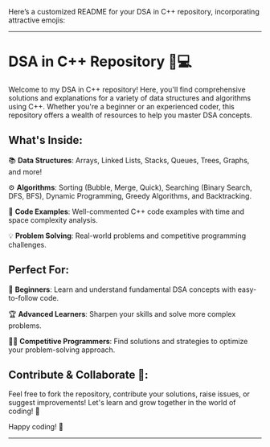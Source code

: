 Here’s a customized README for your DSA in C++ repository, incorporating attractive emojis:

---

# DSA in C++ Repository 🚀💻

Welcome to my DSA in C++ repository! Here, you'll find comprehensive solutions and explanations for a variety of data structures and algorithms using C++. Whether you're a beginner or an experienced coder, this repository offers a wealth of resources to help you master DSA concepts.

## What's Inside:
📚 **Data Structures**: Arrays, Linked Lists, Stacks, Queues, Trees, Graphs, and more!

⚙️ **Algorithms**: Sorting (Bubble, Merge, Quick), Searching (Binary Search, DFS, BFS), Dynamic Programming, Greedy Algorithms, and Backtracking.

📝 **Code Examples**: Well-commented C++ code examples with time and space complexity analysis.

💡 **Problem Solving**: Real-world problems and competitive programming challenges.

## Perfect For:
👶 **Beginners**: Learn and understand fundamental DSA concepts with easy-to-follow code.

🏆 **Advanced Learners**: Sharpen your skills and solve more complex problems.

🧑‍💻 **Competitive Programmers**: Find solutions and strategies to optimize your problem-solving approach.

## Contribute & Collaborate 🤝:
Feel free to fork the repository, contribute your solutions, raise issues, or suggest improvements! Let's learn and grow together in the world of coding! 💪

Happy coding! 🎉

--- 

